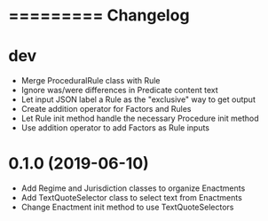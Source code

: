 =========
Changelog
=========

dev
===

- Merge ProceduralRule class with Rule
- Ignore was/were differences in Predicate content text
- Let input JSON label a Rule as the "exclusive" way to get output
- Create addition operator for Factors and Rules
- Let Rule init method handle the necessary Procedure init method
- Use addition operator to add Factors as Rule inputs

0.1.0 (2019-06-10)
==================

- Add Regime and Jurisdiction classes to organize Enactments
- Add TextQuoteSelector class to select text from Enactments
- Change Enactment init method to use TextQuoteSelectors
